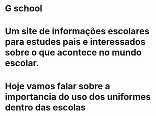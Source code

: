 <html>
   <h1>G school</h1>
  <h1>Um site de informações escolares para estudes pais e interessados sobre o que acontece no mundo escolar. </h1>
</html>
   <html><h1>Hoje vamos falar sobre a importancia do uso dos uniformes dentro das escolas</h1>
   </html>
